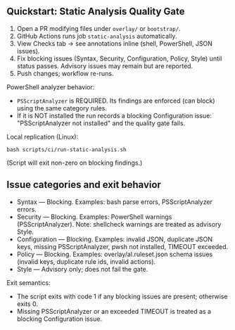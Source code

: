 ## Quickstart: Static Analysis Quality Gate

1. Open a PR modifying files under `overlay/` or `bootstrap/`.
2. GitHub Actions runs job `static-analysis` automatically.
3. View Checks tab → see annotations inline (shell, PowerShell, JSON issues).
4. Fix blocking issues (Syntax, Security, Configuration, Policy, Style) until status passes. Advisory issues may remain but are reported.
5. Push changes; workflow re-runs.

PowerShell analyzer behavior:
- `PSScriptAnalyzer` is REQUIRED. Its findings are enforced (can block) using the same category rules.
- If it is NOT installed the run records a blocking Configuration issue: "PSScriptAnalyzer not installed" and the quality gate fails.

Local replication (Linux):
```
bash scripts/ci/run-static-analysis.sh
```
(Script will exit non-zero on blocking findings.)

## Issue categories and exit behavior

- Syntax — Blocking. Examples: bash parse errors, PSScriptAnalyzer errors.
- Security — Blocking. Examples: PowerShell warnings (PSScriptAnalyzer). Note: shellcheck warnings are treated as advisory Style.
- Configuration — Blocking. Examples: invalid JSON, duplicate JSON keys, missing PSScriptAnalyzer, pwsh not installed, TIMEOUT exceeded.
- Policy — Blocking. Examples: overlay/al.ruleset.json schema issues (invalid keys, duplicate rule ids, invalid actions).
- Style — Advisory only; does not fail the gate.

Exit semantics:
- The script exits with code 1 if any blocking issues are present; otherwise exits 0.
- Missing PSScriptAnalyzer or an exceeded TIMEOUT is treated as a blocking Configuration issue.
